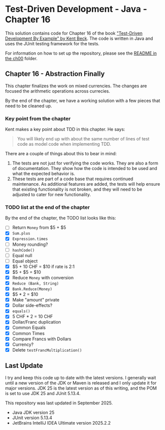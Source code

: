 # Test-Driven Development - Java - Chapter 16

This solution contains code for Chapter 16 of the book ["Test-Driven Development By Example" by 
Kent Beck](https://a.co/d/1sr05eT). The code is written in Java and uses the JUnit testing framework for the tests. 

For information on how to set up the repository, please see the [README in the ch00](../ch00/README.md) folder.

## Chapter 16 - Abstraction Finally
This chapter finalizes the work on mixed currencies. The changes are focused the arithmetic operations across currecies.

By the end of the chapter, we have a working solution with a few pieces that need to be cleaned up.

### Key point from the chapter
Kent makes a key point about TDD in this chapter. He says:
> You will likely end up with about the same number of lines of test code as model code when implementing TDD.

There are a couple of things about this to bear in mind:
1. The tests are not just for verifying the code works. They are also a form of documentation. They show how the code is 
intended to be used and what the expected behavior is.
2. These tests are part of a code base that requires continued maintenance. As additional features are added, the tests 
will help ensure that existing functionality is not broken, and they will need to be adjusted to cater for new 
functionality.

### TODO list at the end of the chapter
By the end of the chapter, the TODO list looks like this:
- [ ] Return `Money` from \$5 + \$5
- [x] `Sum.plus`
- [x] `Expression.times`
- [ ] Money rounding?
- [ ] `hashCode()`
- [ ] Equal null
- [ ] Equal object
- [x] \$5 + 10 CHF = $10 if rate is 2:1
- [x] \$5 + \$5 = $10
- [x] Reduce `Money` with conversion
- [x] `Reduce (Bank, String)`
- [x] `Bank.Reduce(Money)`
- [x] \$5 * 2 = $10
- [x] Make "amount" private
- [x] Dollar side-effects?
- [x] `equals()`
- [x] 5 CHF * 2 = 10 CHF
- [x] Dollar/Franc duplication
- [x] Common Equals
- [x] Common Times
- [x] Compare Francs with Dollars
- [X] Currency?
- [x] Delete `testFrancMultiplication()`

## Last Update
I try and keep this code up to date with the latest versions. I generally wait until a new version of the JDK or Maven is 
released and I only update it for major versions. JDK 25 is the latest version as of this writing, and the POM is set to
use JDK 25 and JUnit 5.13.4.

This repository was last updated in September 2025.
- Java JDK version 25
- JUnit version 5.13.4
- JetBrains IntelliJ IDEA Ultimate version 2025.2.2